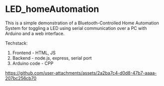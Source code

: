 # LED_homeAutomation
This is a simple demonstration of a Bluetooth-Controlled Home Automation System for toggling a LED using serial communication over a PC with Arduino and a web interface.

Techstack:
1. Frontend - HTML, JS
2. Backend - node.js, express, serial port
3. Arduino code - CPP



https://github.com/user-attachments/assets/2a2ba7c4-d0d8-47b7-aaaa-207bc256cb70

